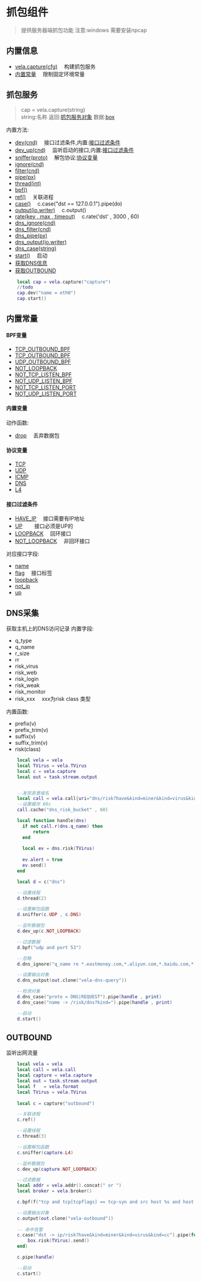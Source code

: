 # 抓包组件
> 提供服务器端抓包功能 注意:windows 需要安装npcap

## 内置信息
- [vela.capture(cfg)](#抓包服务) &emsp;构建抓包服务
- [内置常量](#内置常量) &emsp;限制固定环境常量 

## 抓包服务
> cap = vela.capture(string) <br />
> string:名称  返回:[抓包服务对象](#抓包服务) 数据:[box](#数据包)

内置方法:

- [dev(cnd)](#) &emsp;接口过滤条件,内置:[接口过滤条件](#接口过滤条件)
- [dev_up(cnd)](#) &emsp;监听启动的接口,内置:[接口过滤条件](#接口过滤条件)
- [sniffer(proto)](#) &emsp;解包协议:[协议变量](#协议变量)
- [ignore(cnd)](#)
- [filter(cnd)](#)
- [pipe(px)](#)
- [thread(int)](#)
- [bpf()](#)
- [ref()](#)      &emsp;关联进程
- [case()](#)     &emsp;c.case("dst == 127.0.0.1").pipe(do)
- [output(io.writer)](#) &emsp;c.output()
- [rate(key , max , timeout)](#) &emsp;c.rate('dst' , 3000 , 60)
- [dns_ignore(cnd)](#)
- [dns_filter(cnd)](#)
- [dns_pipe(px)](#)
- [dns_output(io.writer)](#)
- [dns_case(string)](#)
- [start()](#)   &emsp;启动
- [获取DNS信息](#DNS采集)
- [获取OUTBOUND](#OUTBOUND) 


```lua
    local cap = vela.capture("capture")
    //todo
    cap.dev("name = eth0")
    cap.start()
```

## 内置常量

#### BPF变量
- [TCP_OUTBOUND_BPF](#)
- [TCP_OUTBOUND_BPF](#)
- [UDP_OUTBOUND_BPF](#)
- [NOT_LOOPBACK](#)
- [NOT_TCP_LISTEN_BPF](#)
- [NOT_UDP_LISTEN_BPF](#)
- [NOT_TCP_LISTEN_PORT](#)
- [NOT_UDP_LISTEN_PORT](#)

#### 内置变量

动作函数:
- [drop](#) &emsp;丢弃数据包

#### 协议变量
- [TCP](#)
- [UDP](#)
- [ICMP](#)
- [DNS](#)
- [L4](#)

#### 接口过滤条件

- [HAVE_IP](#) &emsp;接口需要有IP地址
- [UP](#) &emsp;&emsp;接口必须是UP的
- [LOOPBACK](#) &emsp;回环接口
- [NOT_LOOPBACK](#) &emsp;非回环接口


 
对应接口字段:

- [name](#)
- [flag](#)  &emsp;接口标签
- [loopback](#)
- [not_ip](#)
- [up](#)



## DNS采集 
获取主机上的DNS访问记录
内置字段:
- q_type
- q_name
- r_size
- rr
- risk_virus
- risk_web
- risk_login
- risk_weak
- risk_monitor
- risk_xxx &emsp;xxx为risk class 类型

内置函数:
- prefix(v)
- prefix_trim(v)
- suffix(v)
- suffix_trim(v)
- risk(class)

```lua
    local vela = vela
    local TVirus = vela.TVirus
    local c = vela.capture
    local out = task.stream.output


    --发现恶意域名
    local call = vela.call{uri="dns/risk?have&kind=miner&kind=virus&kind=cc"}
    --设置缓存 60s
    call.cache("dns_risk_bucket" , 60)

    local function handle(dns)
      if not call.r(dns.q_name) then
          return
      end
      
      local ev = dns.risk(TVirus)
      
      ev.alert = true
      ev.send()
    end

    local d = c("dns")

    --设置线程
    d.thread(2)

    --设置解包函数
    d.sniffer(c.UDP , c.DNS) 

    --监听数据包
    d.dev_up(c.NOT_LOOPBACK)

    --过滤数据
    d.bpf("udp and port 53")

    --忽略
    d.dns_ignore("q_name re *.eastmoney.com,*.aliyun.com,*.baidu.com,*.in-addr.arpa")

    --设置输出对象
    d.dns_output(out.clone("vela-dns-query"))

    --检测对象
    d.dns_case("proto = DNS|REQUEST").pipe(handle , print)
    d.dns_case("name -> /risk/dns?kind=").pipe(handle , print)

    --启动
    d.start()
```

## OUTBOUND
监听出网流量
```lua
    local vela = vela
    local call = vela.call
    local capture = vela.capture
    local out = task.stream.output
    local f   = vela.format
    local TVirus = vela.TVirus
 
    local c = capture("outbound")

    --关联进程
    c.ref()

    --设置线程
    c.thread(3)

    --设置解包函数
    c.sniffer(capture.L4) 

    --监听数据包
    c.dev_up(capture.NOT_LOOPBACK)

    --过滤数据
    local addr = vela.addr().concat(" or ")
    local broker = vela.broker()

    c.bpf(f("tcp and tcp[tcpflags] == tcp-syn and src host %s and host not %s and dst net not 10.0.0.0/8" , addr , broker))

    --设置输出对象
    c.output(out.clone("vela-outbound"))
    
    -- 命中告警
    c.case("dst -> ip/risk?have&kind=miner&kind=virus&kind=cc").pipe(function(box)
        box.risk(TVirus).send()
    end)

    c.pipe(handle)

    --启动
    c.start()

```